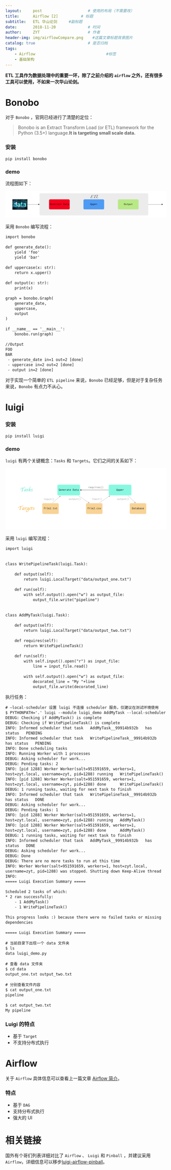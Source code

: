 ```yaml
---
layout:     post                    # 使用的布局（不需要改）
title:      Airflow [2]          # 标题 
subtitle:   ETL 华山论剑     #副标题
date:       2018-11-20              # 时间
author:     ZYT                     # 作者
header-img: img/airflowCompare.png    #这篇文章标题背景图片
catalog: true                       # 是否归档
tags:
    - Airflow                               #标签
    - 基础架构
---
```


**ETL 工具作为数据处理中的重要一环，除了之前介绍的 `airflow` 之外，还有很多工具可以使用，不如来一次华山论剑。**

# Bonobo

对于 `Bonobo` ，官网已经进行了清楚的定位：

> Bonobo is an Extract Transform Load (or ETL) framework for the Python (3.5+) language.**It is targeting small scale data.**

### 安装

```
pip install bonobo
```

### demo

流程图如下：

![流程图](/img/airflowWorkflow.png)

采用 `Bonobo` 编写流程：

```
import bonobo

def generate_date():
    yield 'foo'
    yield 'bar'

def uppercase(x: str):
    return x.upper()

def output(x: str):
    print(x)

graph = bonobo.Graph(
    generate_date,
    uppercase,
    output
)

if __name__ == '__main__':
    bonobo.run(graph)

//Output
FOO
BAR
 - generate_date in=1 out=2 [done]
 - uppercase in=2 out=2 [done]
 - output in=2 [done]
```

对于实现一个简单的 `ETL pipeline` 来说，`Bonobo` 已经足够，但是对于复杂任务来说，`Bonobo` 有点力不从心。 

# luigi

### 安装

```
pip install luigi
```

### demo

`luigi` 有两个关键概念：`Tasks` 和 `Targets`。它们之间的关系如下：

![luigi](/img/airflowLuigi.png)

采用 `luigi` 编写流程：

```
import luigi


class WritePipelineTask(luigi.Task):

    def output(self):
        return luigi.LocalTarget("data/output_one.txt")

    def run(self):
        with self.output().open("w") as output_file:
            output_file.write("pipeline")


class AddMyTask(luigi.Task):

    def output(self):
        return luigi.LocalTarget("data/output_two.txt")

    def requires(self):
        return WritePipelineTask()

    def run(self):
        with self.input().open("r") as input_file:
            line = input_file.read()

        with self.output().open("w") as output_file:
            decorated_line = "My "+line
            output_file.write(decorated_line)
```

执行任务：

```
# –local-scheduler 设置 luigi 不连接 scheduler 服务，仅建议在测试环境使用
$ PYTHONPATH='.' luigi --module luigi_demo AddMyTask --local-scheduler
DEBUG: Checking if AddMyTask() is complete
DEBUG: Checking if WritePipelineTask() is complete
INFO: Informed scheduler that task   AddMyTask__99914b932b   has status   PENDING
INFO: Informed scheduler that task   WritePipelineTask__99914b932b   has status   PENDING
INFO: Done scheduling tasks
INFO: Running Worker with 1 processes
DEBUG: Asking scheduler for work...
DEBUG: Pending tasks: 2
INFO: [pid 1288] Worker Worker(salt=951591659, workers=1, host=zyt.local, username=zyt, pid=1288) running   WritePipelineTask()
INFO: [pid 1288] Worker Worker(salt=951591659, workers=1, host=zyt.local, username=zyt, pid=1288) done      WritePipelineTask()
DEBUG: 1 running tasks, waiting for next task to finish
INFO: Informed scheduler that task   WritePipelineTask__99914b932b   has status   DONE
DEBUG: Asking scheduler for work...
DEBUG: Pending tasks: 1
INFO: [pid 1288] Worker Worker(salt=951591659, workers=1, host=zyt.local, username=zyt, pid=1288) running   AddMyTask()
INFO: [pid 1288] Worker Worker(salt=951591659, workers=1, host=zyt.local, username=zyt, pid=1288) done      AddMyTask()
DEBUG: 1 running tasks, waiting for next task to finish
INFO: Informed scheduler that task   AddMyTask__99914b932b   has status   DONE
DEBUG: Asking scheduler for work...
DEBUG: Done
DEBUG: There are no more tasks to run at this time
INFO: Worker Worker(salt=951591659, workers=1, host=zyt.local, username=zyt, pid=1288) was stopped. Shutting down Keep-Alive thread
INFO:
===== Luigi Execution Summary =====

Scheduled 2 tasks of which:
* 2 ran successfully:
    - 1 AddMyTask()
    - 1 WritePipelineTask()

This progress looks :) because there were no failed tasks or missing dependencies

===== Luigi Execution Summary =====

# 当前目录下出现一个 data 文件夹
$ ls
data luigi_demo.py

# 查看 data 文件夹
$ cd data
output_one.txt output_two.txt

# 分别查看文件内容
$ cat output_one.txt
pipeline

$ cat output_two.txt
My pipeline
```

### Luigi 的特点

- 基于 `Target`
- 不支持分布式执行

# Airflow

关于 `Airflow` 具体信息可以查看上一篇文章 [Airflow 简介](http://www.openidea.top/2018/11/19/zz-airflow-1/)。

### 特点

- 基于 `DAG`
- 支持分布式执行
- 强大的 UI

# 相关链接

国外有个哥们列表详细对比了 `Airflow` 、 `Luigi` 和 `Pinball` ，并建议采用 `Airflow`，详细信息可以移步[luigi-airflow-pinball](http://bytepawn.com/luigi-airflow-pinball.html)。
